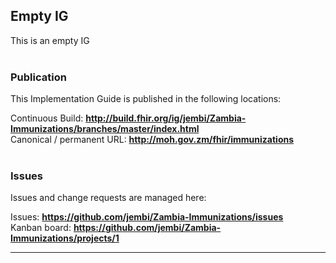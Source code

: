 Empty IG
---
This is an empty IG
<br> </br>
###
### Publication
This Implementation Guide is published in the following locations:

Continuous Build: __http://build.fhir.org/ig/jembi/Zambia-Immunizations/branches/master/index.html__  
Canonical / permanent URL: __http://moh.gov.zm/fhir/immunizations__
<br> </br>

### Issues
Issues and change requests are managed here:  

Issues:  __https://github.com/jembi/Zambia-Immunizations/issues__  
Kanban board:  __https://github.com/jembi/Zambia-Immunizations/projects/1__  

---

